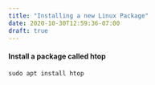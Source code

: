 ```yaml
---
title: "Installing a new Linux Package"
date: 2020-10-30T12:59:36-07:00
draft: true
---
```


#### Install a package called htop

```
sudo apt install htop
```